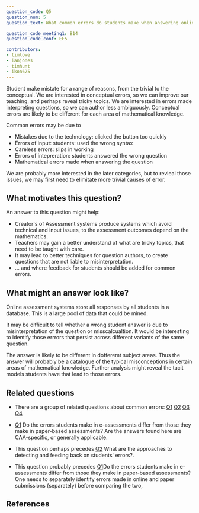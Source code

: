 ```yaml
---
question_code: Q5 
question_num: 5 
question_text: What common errors do students make when answering online assessment questions?

question_code_meeting1: B14 
question_code_conf: EF5 

contributors: 
- timlowe
- ianjones
- timhunt
- ikon625
---
```


Student make mistate for a range of reasons, from the trivial to the conceptual. We are interested in conceptual errors, so we can improve our teaching, and perhaps reveal tricky topics. We are interested in errors made interpreting questions, so we can author less ambiguously. Conceptual errors are likely to be different for each area of mathematical knowledge.

Common errors may be due to
- Mistakes due to the technology: clicked the button too quickly
- Errors of input: students: used the wrong syntax
- Careless errors: slips in working
- Errors of intepreration: students answered the wrong question
- Mathematical errors made when answering the question

We are probably more interested in the later categories, but to revieal those issues, we may first need to elimitate more trivial causes of error.

## What motivates this question?

An answer to this question might help:

- Creator's of Assessment systems produce systems which avoid technical and input issues, to the assessment outcomes depend on the mathematics.
- Teachers may gain a better understand of what are tricky topics, that need to be taught with care.
- It may lead to better techniques for question authors, to create questions that are not liable to misinterpretation.
- ... and where feedback for students should be added for common errors.

## What might an answer look like?

Online assessment systems store all responses by all students in a database. This is a large pool of data that could be mined.

It may be difficult to tell whether a wrong student answer is due to misinterpretation of the question or misscalcualtion. 
It would be interesting to identify those errrors that persist across different variants of the same question.

The answer is likely to be different in dofferemt subject areas. Thus the answer will probably be a catalogue of the typical misconceptions in certain areas of mathematical knowledge. Further analysis might reveal the tacit models students have that lead to those errors.

## Related questions

* There are a group of related questions about common errors: [Q1](Q1) [Q2](Q2) [Q3](Q3) [Q4](Q4)

* [Q1](Q1) Do the errors students make in e-assessments differ from those they make in paper-based assessments? Are the answers found here are CAA-specific, or generally applicable.

* This question perhaps precedes [Q2](Q2) What are the approaches to detecting and feeding back on students' errors?.

* This question probably precedes [Q1](Q1)Do the errors students make in e-assessments differ from those they make in paper-based assessments?  One needs to separately identify errors made in online and paper submissions (separately) before comparing the two,

## References
